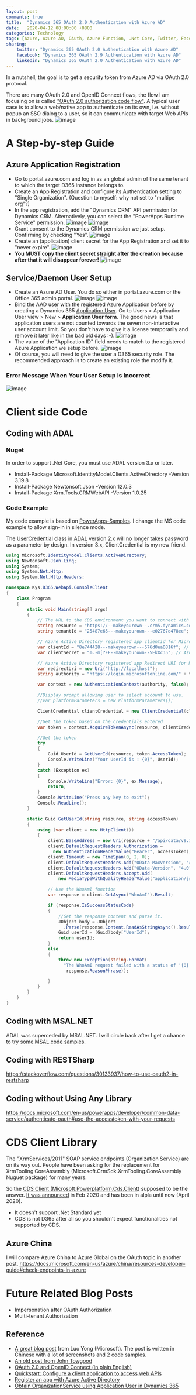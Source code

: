```yaml
---
layout: post
comments: true
title:  "Dynamics 365 OAuth 2.0 Authentication with Azure AD"
date:   2020-04-12 08:00:00 +0800
categories: Technology
tags: [Azure, Azure AD, OAuth, Azure Function, .Net Core, Twitter, Facebook, LinkedIn]
sharing:
    twitter: "Dynamics 365 OAuth 2.0 Authentication with Azure AD"
    facebook: "Dynamics 365 OAuth 2.9 Authentication with Azure AD"
    linkedin: "Dynamics 365 OAuth 2.0 Authentication with Azure AD"
---
```

In a nutshell, the goal is to get a security token from Azure AD via OAuth 2.0 protocal. 

There are many OAuth 2.0 and OpenID Connect flows, the flow I am focusing on is called ["OAuth 2.0 authorization code flow"](https://docs.microsoft.com/en-us/azure/active-directory/develop/v2-oauth2-auth-code-flow#protocol-diagram). A typical user case is to allow a web/native app to authenticate on its own, i.e. without popup an SSO dialog to a user, so it can communicate with target Web APIs in background jobs.
![image](https://docs.microsoft.com/en-us/azure/active-directory/develop/media/v2-oauth2-auth-code-flow/convergence-scenarios-native.svg)

# A Step-by-step Guide
## Azure Application Registration
* Go to portal.azure.com and log in as an global admin of the same tenant to which the target D365 instance belongs to.
* Create an App Registration and configure its Authentication setting to "Single Organization". (Question to myself: why not set to "multipe org"?)
* In the app registration, add the "Dynamics CRM" API permission for Dynamics CRM. Alternatively, you can select the "PowerApps Runtime Service" permission.
![image](../images/2020-04-12-d365-oauth2-authentication-with-azure-ad/AddApiPermissionForD365.png)
![image](../images/2020-04-12-d365-oauth2-authentication-with-azure-ad/AddDelegatedPermissionForD365.png)
* Grant consent to the Dynamics CRM permission we just setup. Confirming by checking "Yes".
![image](../images/2020-04-12-d365-oauth2-authentication-with-azure-ad/GrantConsentForApiPermission.png)
* Create an (application) client secret for the App Registration and set it to "never expire".
![image](../images/2020-04-12-d365-oauth2-authentication-with-azure-ad/CreateClientSecret.png)
* **You MUST copy the client secret straight after the creation because after that it will disappear forever!**
![image](../images/2020-04-12-d365-oauth2-authentication-with-azure-ad/ClientSecret.png)

## Service/Daemon User Setup
* Create an Azure AD User. You do so either in portal.azure.com or the Office 365 admin portal.
![image](../images/2020-04-12-d365-oauth2-authentication-with-azure-ad/CreateAnAadUserStep1.png)
![image](../images/2020-04-12-d365-oauth2-authentication-with-azure-ad/CreateAnAadUser.png)
* Bind the AAD user with the registered Azure Application before by creating a Dynamics 365 [Application User](https://docs.microsoft.com/en-us/power-platform/admin/create-users-assign-online-security-roles#create-an-application-user). Go to Users > Application User view > New > **Application User form**. The good news is that application users are not counted towards the seven non-interactive user account limit. So you don't have to give it a license temporarily and remove it later like in the bad old days :-). 
![image](../images/2020-04-12-d365-oauth2-authentication-with-azure-ad/CreateD365ApplicationUserStep1.png)
* The value of the "Application ID" field needs to match to the registered Azure Application we setup before.
![image](../images/2020-04-12-d365-oauth2-authentication-with-azure-ad/CreateD365ApplicationUserStep2.png)
* Of course, you will need to give the user a D365 security role. The recommended approach is to create an existing role the modify it.

### Error Message When Your User Setup is Incorrect
![image](../images/2020-04-12-d365-oauth2-authentication-with-azure-ad/ErrorMsgFromIncorrectUserSetup.png)

# Client side Code
## Coding with ADAL
### Nuget
In order to support .Net Core, you must use ADAL version 3.x or later.

* Install-Package Microsoft.IdentityModel.Clients.ActiveDirectory -Version 3.19.8
* Install-Package Newtonsoft.Json -Version 12.0.3
* Install-Package Xrm.Tools.CRMWebAPI -Version 1.0.25

### Code Example
My code example is based on [PowerApps-Samples](https://github.com/Microsoft/PowerApps-Samples/tree/master/cds/webapi/C%23/ADALV3WhoAmI/ADALV3WhoAmI). I change the MS code example to allow sign-in in silence mode.

The [UserCredential](https://stackoverflow.com/questions/37465949/adal-net-v3-does-not-support-acquiretoken-with-usercredential) class in ADAL version 2.x will no longer takes password as a parameter by design. In version 3.x, ClientCredential is my new friend.

``` csharp
using Microsoft.IdentityModel.Clients.ActiveDirectory;
using Newtonsoft.Json.Linq;
using System;
using System.Net.Http;
using System.Net.Http.Headers;

namespace Kys.D365.WebApi.ConsoleClient
{
    class Program
    {
        static void Main(string[] args)
        {
            // The URL to the CDS environment you want to connect with
            string resource = "https://--makeyourown--.crm5.dynamics.com";
            string tenantId = "25487e65---makeyourown---e02767d478ee"; // Azure Admin Portal > Home > Azure Active Directory > Tenant ID

            // Azure Active Directory registered app clientid for Microsoft samples
            var clientId = "8e744428---makeyourown---576d0ea0816f"; // Azure Admin Portal > Home > App registration > Open an app > Application (client) ID
            var clientSecret = "m.-m[?FF--makeyourown--5EkXc35"; // Azure Admin Portal > Home > App registration > Open an app > Certificates & secrets > Only visible during creation

            // Azure Active Directory registered app Redirect URI for Microsoft samples
            var redirectUri = new Uri("http://localhost");
            string authority = "https://login.microsoftonline.com/" + tenantId;

            var context = new AuthenticationContext(authority, false);

            //Display prompt allowing user to select account to use.
            //var platformParameters = new PlatformParameters();

            ClientCredential clientCredential = new ClientCredential(clientId, clientSecret);

            //Get the token based on the credentials entered
            var token = context.AcquireTokenAsync(resource, clientCredential).Result;

            //Get the token
            try
            {
                Guid UserId = GetUserId(resource, token.AccessToken);
                Console.WriteLine("Your UserId is : {0}", UserId);
            }
            catch (Exception ex)
            {
                Console.WriteLine("Error: {0}", ex.Message);
                return;
            }
            Console.WriteLine("Press any key to exit");
            Console.ReadLine();
        }

        static Guid GetUserId(string resource, string accessToken)
        {
            using (var client = new HttpClient())
            {
                client.BaseAddress = new Uri(resource + "/api/data/v9.1/");
                client.DefaultRequestHeaders.Authorization =
                  new AuthenticationHeaderValue("Bearer", accessToken);
                client.Timeout = new TimeSpan(0, 2, 0);
                client.DefaultRequestHeaders.Add("OData-MaxVersion", "4.0");
                client.DefaultRequestHeaders.Add("OData-Version", "4.0");
                client.DefaultRequestHeaders.Accept.Add(
                    new MediaTypeWithQualityHeaderValue("application/json"));

                // Use the WhoAmI function
                var response = client.GetAsync("WhoAmI").Result;

                if (response.IsSuccessStatusCode)
                {
                    //Get the response content and parse it.  
                    JObject body = JObject
                      .Parse(response.Content.ReadAsStringAsync().Result);
                    Guid userId = (Guid)body["UserId"];
                    return userId;
                }
                else
                {
                    throw new Exception(string.Format(
                      "The WhoAmI request failed with a status of '{0}'",
                       response.ReasonPhrase));

                }
            }
        }
    }
}
```

## Coding with MSAL.NET
ADAL was superceded by MSAL.NET. I will circle back after I get a chance to try [some MSAL code samples](https://docs.microsoft.com/en-us/azure/active-directory/develop/sample-v2-code). 

## Coding with RESTSharp
https://stackoverflow.com/questions/30133937/how-to-use-oauth2-in-restsharp

## Coding without Using Any Library
https://docs.microsoft.com/en-us/powerapps/developer/common-data-service/authenticate-oauth#use-the-accesstoken-with-your-requests

# CDS Client Library
The "XrmServices/2011" SOAP service endpoints (Organization Service) are on its way out. People have been asking for the replacement for XrmTooling.CoreAssembly (Microsoft.CrmSdk.XrmTooling.CoreAssembly Nuguet package) for many years.

So the [CDS Client (Microsoft.Powerplatform.Cds.Client)](https://www.nuget.org/packages/Microsoft.Powerplatform.Cds.Client/) supposed to be the answer. [It was announced](https://powerusers.microsoft.com/t5/Power-Apps-Pro-Dev-ISV/Announcing-the-net-Core-SDK-for-Common-Data-Service-CDS-External/td-p/470035) in Feb 2020 and has been in alpla until now (April 2020).

* It doesn't support .Net Standard yet
* CDS is not D365 after all so you shouldn't expect functionalities not supported by CDS.

## Azure China
I will compare Azure China to Azure Global on the OAuth topic in another post.
https://docs.microsoft.com/en-us/azure/china/resources-developer-guide#check-endpoints-in-azure

# Future Related Blog Posts
* Impersonation after OAuth Authorization
* Multi-tenant Authorization

## Reference
* [A great blog post](https://www.cnblogs.com/luoyong0201/p/Dynamics_365_OAuth2_Client_Credentials_Server_to_Server_Authentication_web_api.html) from Luo Yong (Microsoft). The post is written in Chinese with a lot of screenshots and 2 code samples.
* [An old post from John Towgood](https://www.magnetismsolutions.com/blog/johntowgood/2018/03/08/dynamics-365-online-authenticate-with-client-credentials)
* [OAuth 2.0 and OpenID Connect (in plain English)](https://youtu.be/996OiexHze0)
* [Quickstart: Configure a client application to access web APIs](https://docs.microsoft.com/en-nz/azure/active-directory/develop/quickstart-configure-app-access-web-apis)
* [Register an app with Azure Active Directory](https://docs.microsoft.com/en-us/powerapps/developer/common-data-service/walkthrough-register-app-azure-active-directory)
* [Obtain OrganizationService using Application User in Dynamics 365](https://www.inogic.com/blog/2018/10/obtain-organizationservice-using-application-user-in-dynamics-365/)